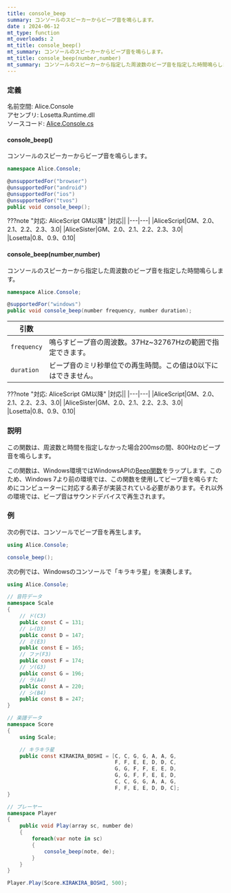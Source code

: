 ```yaml
---
title: console_beep
summary: コンソールのスピーカーからビープ音を鳴らします。
date : 2024-06-12
mt_type: function
mt_overloads: 2
mt_title: console_beep()
mt_summary: コンソールのスピーカーからビープ音を鳴らします。
mt_title: console_beep(number,number)
mt_summary: コンソールのスピーカーから指定した周波数のビープ音を指定した時間鳴らします。
---
```


### 定義
名前空間: Alice.Console<br/>
アセンブリ: Losetta.Runtime.dll<br/>
ソースコード: [Alice.Console.cs](https://github.com/WSOFT-Project/Losetta/blob/master/Losetta.Runtime/Alice.Console.cs)

#### console_beep()

コンソールのスピーカーからビープ音を鳴らします。

```cs title="AliceScript"
namespace Alice.Console;

@unsupportedFor("browser")
@unsupportedFor("android")
@unsupportedFor("ios")
@unsupportedFor("tvos")
public void console_beep();
```

???note "対応: AliceScript GM以降"
    |対応||
    |---|---|
    |AliceScript|GM、2.0、2.1、2.2、2.3、3.0|
    |AliceSister|GM、2.0、2.1、2.2、2.3、3.0|
    |Losetta|0.8、0.9、0.10|

#### console_beep(number,number)

コンソールのスピーカーから指定した周波数のビープ音を指定した時間鳴らします。

```cs title="AliceScript"
namespace Alice.Console;

@supportedFor("windows")
public void console_beep(number frequency, number duration);
```

|引数| |
|---|-|
|`frequency`|鳴らすビープ音の周波数。37Hz~32767Hzの範囲で指定できます。|
|`duration`|ビープ音のミリ秒単位での再生時間。この値は0以下にはできません。|

???note "対応: AliceScript GM以降"
    |対応||
    |---|---|
    |AliceScript|GM、2.0、2.1、2.2、2.3、3.0|
    |AliceSister|GM、2.0、2.1、2.2、2.3、3.0|
    |Losetta|0.8、0.9、0.10|

### 説明
この関数は、周波数と時間を指定しなかった場合200msの間、800Hzのビープ音を鳴らします。

この関数は、Windows環境ではWindowsAPIの[Beep関数](https://learn.microsoft.com/ja-jp/windows/win32/api/utilapiset/nf-utilapiset-beep)をラップします。このため、Windows 7より前の環境では、この関数を使用してビープ音を鳴らすためにコンピューターに対応する素子が実装されている必要があります。それ以外の環境では、ビープ音はサウンドデバイスで再生されます。

### 例
次の例では、コンソールでビープ音を再生します。

```cs title="AliceScript"
using Alice.Console;

console_beep();
```

次の例では、Windowsのコンソールで「キラキラ星」を演奏します。

```cs title="AliceScript"
using Alice.Console;

// 音符データ
namespace Scale
{
    // ド(C3)
    public const C = 131;
    // レ(D3)
    public const D = 147;
    // ミ(E3)
    public const E = 165;
    // ファ(F3)
    public const F = 174;
    // ソ(G3)
    public const G = 196;
    // ラ(A4)
    public const A = 220;
    // シ(B4)
    public const B = 247;
}

// 楽譜データ
namespace Score
{
    using Scale;

    // キラキラ星
    public const KIRAKIRA_BOSHI = [C, C, G, G, A, A, G,
                                   F, F, E, E, D, D, C,
                                   G, G, F, F, E, E, D,
                                   G, G, F, F, E, E, D,
                                   C, C, G, G, A, A, G,
                                   F, F, E, E, D, D, C];
}

// プレーヤー
namespace Player
{
    public void Play(array sc, number de)
    {
        foreach(var note in sc)
        {
            console_beep(note, de);
        }
    }
}

Player.Play(Score.KIRAKIRA_BOSHI, 500);
```
